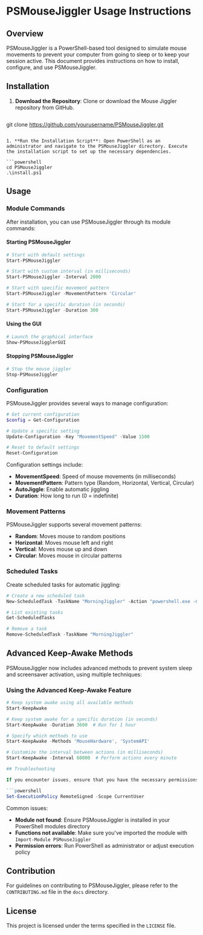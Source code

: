 # PSMouseJiggler Usage Instructions

## Overview

PSMouseJiggler is a PowerShell-based tool designed to simulate mouse movements to prevent your computer from going to sleep or to keep your session active. This document provides instructions on how to install, configure, and use PSMouseJiggler.

## Installation

1. **Download the Repository**: Clone or download the Mouse Jiggler repository from GitHub.

   ```powershell
  git clone https://github.com/yourusername/PSMouseJiggler.git
   ```

1. **Run the Installation Script**: Open PowerShell as an administrator and navigate to the PSMouseJiggler directory. Execute the installation script to set up the necessary dependencies.

   ```powershell
  cd PSMouseJiggler
   .\install.ps1
   ```

## Usage

### Module Commands

After installation, you can use PSMouseJiggler through its module commands:

#### Starting PSMouseJiggler

```powershell
# Start with default settings
Start-PSMouseJiggler

# Start with custom interval (in milliseconds)
Start-PSMouseJiggler -Interval 2000

# Start with specific movement pattern
Start-PSMouseJiggler -MovementPattern 'Circular'

# Start for a specific duration (in seconds)
Start-PSMouseJiggler -Duration 300
```

#### Using the GUI

```powershell
# Launch the graphical interface
Show-PSMouseJigglerGUI
```

#### Stopping PSMouseJiggler

```powershell
# Stop the mouse jiggler
Stop-PSMouseJiggler
```

### Configuration

PSMouseJiggler provides several ways to manage configuration:

```powershell
# Get current configuration
$config = Get-Configuration

# Update a specific setting
Update-Configuration -Key "MovementSpeed" -Value 1500

# Reset to default settings
Reset-Configuration
```

Configuration settings include:
- **MovementSpeed**: Speed of mouse movements (in milliseconds)
- **MovementPattern**: Pattern type (Random, Horizontal, Vertical, Circular)
- **AutoJiggle**: Enable automatic jiggling
- **Duration**: How long to run (0 = indefinite)

### Movement Patterns

PSMouseJiggler supports several movement patterns:
- **Random**: Moves mouse to random positions
- **Horizontal**: Moves mouse left and right
- **Vertical**: Moves mouse up and down
- **Circular**: Moves mouse in circular patterns

### Scheduled Tasks

Create scheduled tasks for automatic jiggling:

```powershell
# Create a new scheduled task
New-ScheduledTask -TaskName "MorningJiggler" -Action "powershell.exe -Command 'Start-PSMouseJiggler -Duration 3600'" -StartTime (Get-Date "09:00")

# List existing tasks
Get-ScheduledTasks

# Remove a task
Remove-ScheduledTask -TaskName "MorningJiggler"
```

## Advanced Keep-Awake Methods

PSMouseJiggler now includes advanced methods to prevent system sleep and screensaver activation, using multiple techniques:

### Using the Advanced Keep-Awake Feature

```powershell
# Keep system awake using all available methods
Start-KeepAwake

# Keep system awake for a specific duration (in seconds)
Start-KeepAwake -Duration 3600  # Run for 1 hour

# Specify which methods to use
Start-KeepAwake -Methods 'MouseHardware', 'SystemAPI'

# Customize the interval between actions (in milliseconds)
Start-KeepAwake -Interval 60000  # Perform actions every minute

## Troubleshooting

If you encounter issues, ensure that you have the necessary permissions to run PowerShell scripts. You may need to adjust your execution policy:

```powershell
Set-ExecutionPolicy RemoteSigned -Scope CurrentUser
```

Common issues:
- **Module not found**: Ensure PSMouseJiggler is installed in your PowerShell modules directory
- **Functions not available**: Make sure you've imported the module with `Import-Module PSMouseJiggler`
- **Permission errors**: Run PowerShell as administrator or adjust execution policy

## Contribution

For guidelines on contributing to PSMouseJiggler, please refer to the `CONTRIBUTING.md` file in the `docs` directory.

## License

This project is licensed under the terms specified in the `LICENSE` file.